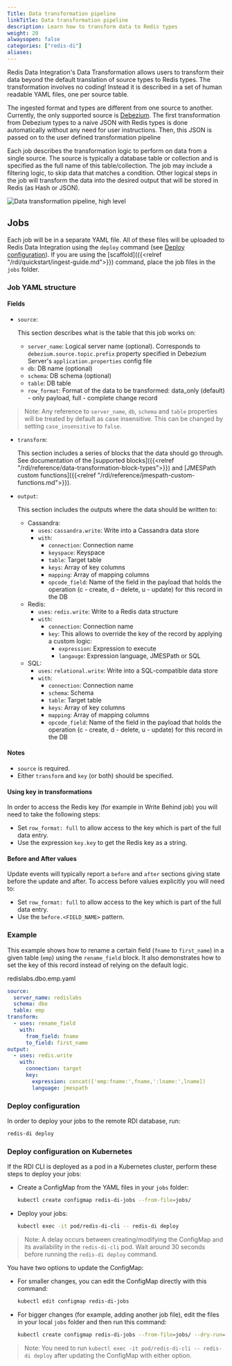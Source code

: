 ```yaml
---
Title: Data transformation pipeline
linkTitle: Data transformation pipeline
description: Learn how to transform data to Redis types
weight: 20
alwaysopen: false
categories: ["redis-di"]
aliases: 
---
```


Redis Data Integration's Data Transformation allows users to transform their data beyond the default translation of source types to Redis types. The transformation involves no coding! Instead it is described in a set of human readable YAML files, one per source table.

The ingested format and types are different from one source to another. Currently, the only supported source is [Debezium](https://debezium.io/). The first transformation from Debezium types to a naive JSON with Redis types is done automatically without any need for user instructions. Then, this JSON is passed on to the user defined transformation pipeline

Each job describes the transformation logic to perform on data from a single source. The source is typically a database table or collection and is specified as the full name of this table/collection. The job may include a filtering logic, to skip data that matches a condition. Other logical steps in the job will transform the data into the desired output that will be stored in Redis (as Hash or JSON).

![Data transformation pipeline, high level](/images/rdi/data-transformation-pipeline.png)

## Jobs

Each job will be in a separate YAML file. All of these files will be uploaded to Redis Data Integration using the `deploy` command (see [Deploy configuration](#deploy-configuration)). If you are using the [scaffold]({{<relref "/rdi/quickstart/ingest-guide.md">}}) command, place the job files in the `jobs` folder.

### Job YAML structure

#### Fields

- `source`:

  This section describes what is the table that this job works on:

  - `server_name`: Logical server name (optional). Corresponds to `debezium.source.topic.prefix` property specified in Debezium Server's `application.properties` config file
  - `db`: DB name (optional)
  - `schema`: DB schema (optional)
  - `table`: DB table
  - `row_format`: Format of the data to be transformed: data_only (default) - only payload, full - complete change record

> Note: Any reference to `server_name`, `db`, `schema` and `table` properties will be treated by default as case insensitive. This can be changed by setting `case_insensitive` to `false`.

- `transform`:

  This section includes a series of blocks that the data should go through.
  See documentation of the [supported blocks]({{<relref "/rdi/reference/data-transformation-block-types">}}) and [JMESPath custom functions]({{<relref "/rdi/reference/jmespath-custom-functions.md">}}).

- `output`:

  This section includes the outputs where the data should be written to:

  - Cassandra:
    - `uses`: `cassandra.write`: Write into a Cassandra data store
    - `with`:
      - `connection`: Connection name
      - `keyspace`: Keyspace
      - `table`: Target table
      - `keys`: Array of key columns
      - `mapping`: Array of mapping columns
      - `opcode_field`: Name of the field in the payload that holds the operation (c - create, d - delete, u - update) for this record in the DB
  - Redis:
    - `uses`: `redis.write`: Write to a Redis data structure
    - `with`:
      - `connection`: Connection name
      - `key`: This allows to override the key of the record by applying a custom logic:
        - `expression`: Expression to execute
        - `langauge`: Expression language, JMESPath or SQL
  - SQL:
    - `uses`: `relational.write`: Write into a SQL-compatible data store
    - `with`:
      - `connection`: Connection name
      - `schema`: Schema
      - `table`: Target table
      - `keys`: Array of key columns
      - `mapping`: Array of mapping columns
      - `opcode_field`: Name of the field in the payload that holds the operation (c - create, d - delete, u - update) for this record in the DB

#### Notes

- `source` is required.
- Either `transform` and `key` (or both) should be specified.

#### Using key in transformations

In order to access the Redis key (for example in Write Behind job) you will need to take the following steps:

- Set `row_format: full` to allow access to the key which is part of the full data entry.
- Use the expression `key.key` to get the Redis key as a string.

#### Before and After values

Update events will typically report a `before` and `after` sections giving state before the update and after. 
To access before values explicitly you will need to:

- Set `row_format: full` to allow access to the key which is part of the full data entry.
- Use the `before.<FIELD_NAME>` pattern.

### Example

This example shows how to rename a certain field (`fname` to `first_name`) in a given table (`emp`) using the `rename_field` block. It also demonstrates how to set the key of this record instead of relying on the default logic.

redislabs.dbo.emp.yaml

```yaml
source:
  server_name: redislabs
  schema: dbo
  table: emp
transform:
  - uses: rename_field
    with:
      from_field: fname
      to_field: first_name
output:
  - uses: redis.write
    with:
      connection: target
      key:
        expression: concat(['emp:fname:',fname,':lname:',lname])
        language: jmespath
```

### Deploy configuration

In order to deploy your jobs to the remote RDI database, run:

```bash
redis-di deploy
```

### Deploy configuration on Kubernetes

If the RDI CLI is deployed as a pod in a Kubernetes cluster, perform these steps to deploy your jobs:

- Create a ConfigMap from the YAML files in your `jobs` folder:

  ```bash
  kubectl create configmap redis-di-jobs --from-file=jobs/
  ```

- Deploy your jobs:

  ```bash
  kubectl exec -it pod/redis-di-cli -- redis-di deploy
  ```

> Note: A delay occurs between creating/modifying the ConfigMap and its availability in the `redis-di-cli` pod. Wait around 30 seconds before running the `redis-di deploy` command.

You have two options to update the ConfigMap:

- For smaller changes, you can edit the ConfigMap directly with this command:

  ```bash
  kubectl edit configmap redis-di-jobs
  ```

- For bigger changes (for example, adding another job file), edit the files in your local `jobs` folder and then run this command:

  ```bash
  kubectl create configmap redis-di-jobs --from-file=jobs/ --dry-run=client -o yaml | kubectl apply -f -
  ```

> Note: You need to run `kubectl exec -it pod/redis-di-cli -- redis-di deploy` after updating the ConfigMap with either option.